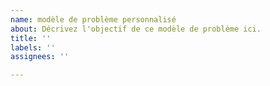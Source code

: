 ```yaml
---
name: modèle de problème personnalisé
about: Décrivez l'objectif de ce modèle de problème ici.
title: ''
labels: ''
assignees: ''

---
```



